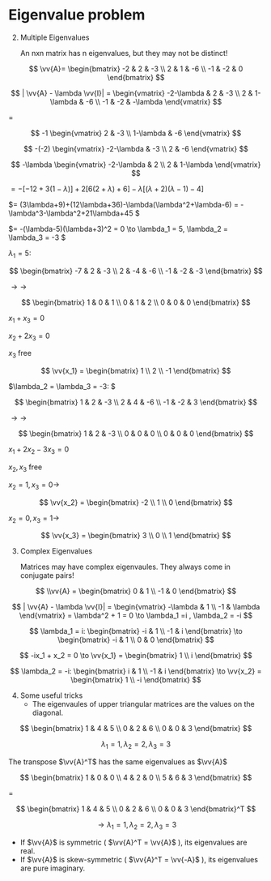 # Eigenvalue problem
2. Multiple Eigenvalues
   
   An nxn matrix has n eigenvalues, but they may not be distinct!

$$
\vv{A}= 
\begin{bmatrix}
-2 & 2 & -3 \\
2 & 1 & -6 \\
-1 & -2 & 0
\end{bmatrix}
$$

$$
| \vv{A} - \lambda  \vv{I}| =
\begin{vmatrix}
-2-\lambda & 2 & -3 \\
2 & 1-\lambda & -6 \\
-1 & -2 & -\lambda
\end{vmatrix}
$$ 

=
 
$$
-1
\begin{vmatrix}
2 & -3 \\
1-\lambda & -6
\end{vmatrix}
$$ 

$$
-(-2)
\begin{vmatrix}
-2-\lambda & -3 \\
2 & -6
\end{vmatrix}
$$

$$
-\lambda
\begin{vmatrix}
-2-\lambda & 2 \\
2 & 1-\lambda 
\end{vmatrix}
$$


$= -[-12+3(1-\lambda)]+2[6(2+\lambda)+6]-\lambda[(\lambda+2)(\lambda-1)-4]$

$= (3\lambda+9)+(12\lambda+36)-\lambda(\lambda^2+\lambda-6) = -\lambda^3-\lambda^2+21\lambda+45 $

$= -(\lambda-5)(\lambda+3)^2 = 0 \to \lambda_1 = 5, \lambda_2 = \lambda_3 = -3 $

$\lambda_1 = 5:$

$$
\begin{bmatrix}
-7 & 2 & -3 \\
2 & -4 & -6 \\
-1 & -2 & -3
\end{bmatrix}
$$

$\to\to$

$$
\begin{bmatrix}
1 & 0 & 1 \\
0 & 1 & 2 \\
0 & 0 & 0
\end{bmatrix}
$$

$x_1 + x_3 = 0$

$x_2 +2x_3 = 0$

$x_3$ free

$$
\vv{x_1} =
\begin{bmatrix}
1 \\
2  \\
-1
\end{bmatrix}
$$

$\lambda_2 = \lambda_3 = -3: $

$$
\begin{bmatrix}
1 & 2 & -3 \\
2 & 4 & -6 \\
-1 & -2 & 3
\end{bmatrix}
$$

$\to\to$

$$
\begin{bmatrix}
1 & 2 & -3 \\
0 & 0 & 0 \\
0 & 0 & 0
\end{bmatrix}
$$

$x_1 + 2x_2 - 3x_3 = 0$

$x_2, x_3$ free

$x_2 = 1, x_3 = 0 \to$

$$
\vv{x_2} =
\begin{bmatrix}
-2 \\
1 \\
0
\end{bmatrix}
$$

$x_2 = 0, x_3 = 1 \to$

$$
\vv{x_3} =
\begin{bmatrix}
3 \\
0 \\
1
\end{bmatrix}
$$

3. Complex Eigenvalues

   Matrices may have complex eigenvaules. They always come in conjugate pairs!

$$
\\vv{A} =
\begin{bmatrix}
0 & 1 \\
-1 & 0
\end{bmatrix}
$$

$$
| \vv{A} - \lambda  \vv{I}| =
\begin{vmatrix}
-\lambda & 1 \\
-1 & \lambda
\end{vmatrix} =
\lambda^2 + 1 = 0 \to \lambda_1 =i , \lambda_2 = -i
$$

$$
\lambda_1 = i: 
\begin{bmatrix}
-i & 1 \\
-1 & i
\end{bmatrix}
\to
\begin{bmatrix}
-i & 1 \\
0 & 0
\end{bmatrix}
$$

$$
-ix_1 + x_2 = 0 
\to
\vv{x_1} =
\begin{bmatrix}
1 \\
i
\end{bmatrix}
$$

$$
\lambda_2 = -i:
\begin{bmatrix}
i & 1 \\
-1 & i
\end{bmatrix}
\to
\vv{x_2} =
\begin{bmatrix}
1 \\
-i
\end{bmatrix}
$$

4. Some useful tricks
   - The eigenvaules of upper triangular matrices are the values on the diagonal.
   
$$
\begin{bmatrix}
1 & 4 & 5 \\
0 & 2 & 6 \\
0 & 0 & 3
\end{bmatrix}
$$

$$
\lambda_1 = 1,
\lambda_2 = 2,
\lambda_3 = 3
$$

The transpose $\vv{A}^T$ has the same eigenvalues as $\vv{A}$

$$
\begin{bmatrix}
1 & 0 & 0 \\
4 & 2 & 0 \\
5 & 6 & 3
\end{bmatrix}
$$

=

$$
\begin{bmatrix}
1 & 4 & 5 \\
0 & 2 & 6 \\
0 & 0 & 3
\end{bmatrix}^T
$$

$$
\to
\lambda_1=1, 
\lambda_2=2,
\lambda_3=3
$$

- If $\vv{A}$ is symmetric ( $\vv{A}^T = \vv{A}$ ), its eigenvalues are real.
- If $\vv{A}$ is skew-symmetric ( $\vv{A}^T = \vv{-A}$ ), its eigenvalues are pure imaginary.
